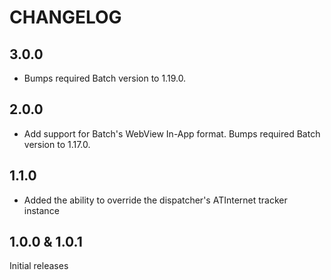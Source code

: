 # CHANGELOG

## 3.0.0

- Bumps required Batch version to 1.19.0.

## 2.0.0

- Add support for Batch's WebView In-App format. Bumps required Batch version to 1.17.0.

## 1.1.0 

- Added the ability to override the dispatcher's ATInternet tracker instance

## 1.0.0 & 1.0.1

Initial releases
